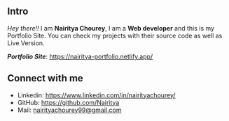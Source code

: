 ## Intro

_Hey there!!_ I am **Nairitya Chourey**, I am a **Web developer** and this is my Portfolio Site. You can check my projects with their source code as well as Live Version.

**_Portfolio Site_**: <https://nairitya-portfolio.netlify.app/>

## Connect with me

- Linkedin: <https://www.linkedin.com/in/nairityachourey/>
- GitHub: <https://github.com/Nairitya>
- Mail: <nairityachourey99@gmail.com>
